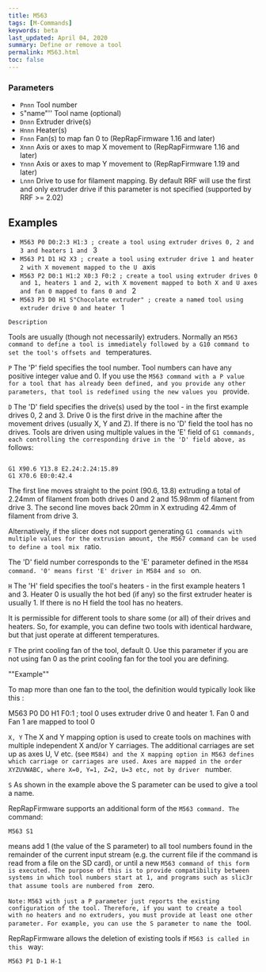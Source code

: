 ```yaml
---
title: M563
tags: [M-Commands] 
keywords: beta 
last_updated: April 04, 2020 
summary: Define or remove a tool 
permalink: M563.html
toc: false 
---
```



### Parameters

* `Pnnn` Tool number
* `S`"name"'' Tool name (optional)
* `Dnnn` Extruder drive(s)
* `Hnnn` Heater(s)
* `Fnnn` Fan(s) to map fan 0 to (RepRapFirmware 1.16 and later)
* `Xnnn` Axis or axes to map X movement to (RepRapFirmware 1.16 and later)
* `Ynnn` Axis or axes to map Y movement to (RepRapFirmware 1.19 and later)
* `Lnnn` Drive to use for filament mapping. By default RRF will use the first and only extruder drive if this parameter is not specified (supported by RRF >= 2.02)

## Examples

* ` M563 P0 D0:2:3 H1:3 ; create a tool using extruder drives 0, 2 and 3 and heaters 1 and  ` 3
* ` M563 P1 D1 H2 X3 ; create a tool using extruder drive 1 and heater 2 with X movement mapped to the U  ` axis
* ` M563 P2 D0:1 H1:2 X0:3 F0:2 ; create a tool using extruder drives 0 and 1, heaters 1 and 2, with X movement mapped to both X and U axes and fan 0 mapped to fans 0 and  ` 2
* ` M563 P3 D0 H1 S"Chocolate extruder" ; create a named tool using extruder drive 0 and heater  ` 1

`Description`

Tools are usually (though not necessarily) extruders. Normally an ` M563 command to define a tool is immediately followed by a G10 command to set the tool's offsets and  ` temperatures.

`P` The 'P' field specifies the tool number. Tool numbers can have any positive integer value and 0. If you use the ` M563 command with a P value for a tool that has already been defined, and you provide any other parameters, that tool is redefined using the new values you  ` provide.

`D` The 'D' field specifies the drive(s) used by the tool - in the first example drives 0, 2 and 3. Drive 0 is the first drive in the machine after the movement drives (usually X, Y and Z). If there is no 'D' field the tool has no drives. Tools are driven using multiple values in the 'E' field of ` G1 commands, each controlling the corresponding drive in the 'D' field above, as  ` follows:

```

G1 X90.6 Y13.8 E2.24:2.24:15.89
G1 X70.6 E0:0:42.4

```

The first line moves straight to the point (90.6, 13.8) extruding a total of 2.24mm of filament from both drives 0 and 2 and 15.98mm of filament from drive 3. The second line moves back 20mm in X extruding 42.4mm of filament from drive 3.

Alternatively, if the slicer does not support generating ` G1 commands with multiple values for the extrusion amount, the M567 command can be used to define a tool mix  ` ratio.

The 'D' field number corresponds to the 'E' parameter defined in the ` M584 command. '0' means first 'E' driver in M584 and so  ` on.

`H` The 'H' field specifies the tool's heaters - in the first example heaters 1 and 3. Heater 0 is usually the hot bed (if any) so the first extruder heater is usually 1. If there is no H field the tool has no heaters.

It is permissible for different tools to share some (or all) of their drives and heaters. So, for example, you can define two tools with identical hardware, but that just operate at different temperatures.

`F` The print cooling fan of the tool, default 0. Use this parameter if you are not using fan 0 as the print cooling fan for the tool you are defining.

""Example""

To map more than one fan to the tool, the definition would typically look like this :

M563 P0 D0 H1 F0:1 ; tool 0 uses extruder drive 0 and heater 1. Fan 0 and Fan 1 are mapped to tool 0

`X, Y` The X and Y mapping option is used to create tools on machines with multiple independent X and/or Y carriages. The additional carriages are set up as axes U, V etc. (see ` M584) and the X mapping option in M563 defines which carriage or carriages are used. Axes are mapped in the order XYZUVWABC, where X=0, Y=1, Z=2, U=3 etc, not by driver  ` number.

`S` As shown in the example above the S parameter can be used to give a tool a name.

RepRapFirmware supports an additional form of the ` M563 command. The  ` command:

```
M563 S1
```

means add 1 (the value of the S parameter) to all tool numbers found in the remainder of the current input stream (e.g. the current file if the command is read from a file on the SD card), or until a new ` M563 command of this form is executed. The purpose of this is to provide compatibility between systems in which tool numbers start at 1, and programs such as slic3r that assume tools are numbered from  ` zero.

`Note:` ` M563 with just a P parameter just reports the existing configuration of the tool. Therefore, if you want to create a tool with no heaters and no extruders, you must provide at least one other parameter. For example, you can use the S parameter to name the  ` tool.

RepRapFirmware allows the deletion of existing tools if ` M563 is called in this  ` way:

```
M563 P1 D-1 H-1
```

